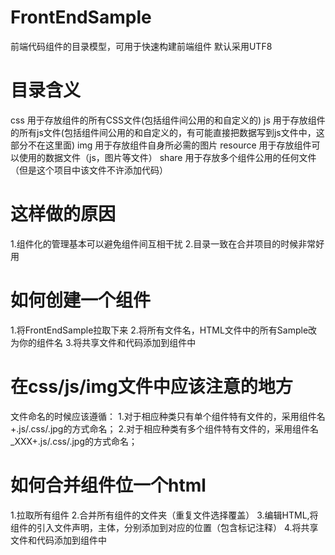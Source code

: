 # FrontEndSample
前端代码组件的目录模型，可用于快速构建前端组件
默认采用UTF8

# 目录含义
css         用于存放组件的所有CSS文件(包括组件间公用的和自定义的)
js          用于存放组件的所有js文件(包括组件间公用的和自定义的，有可能直接把数据写到js文件中，这部分不在这里面)
img         用于存放组件自身所必需的图片
resource    用于存放组件可以使用的数据文件（js，图片等文件）
share       用于存放多个组件公用的任何文件（但是这个项目中该文件不许添加代码）

# 这样做的原因
1.组件化的管理基本可以避免组件间互相干扰
2.目录一致在合并项目的时候非常好用

# 如何创建一个组件
1.将FrontEndSample拉取下来
2.将所有文件名，HTML文件中的所有Sample改为你的组件名
3.将共享文件和代码添加到组件中

# 在css/js/img文件中应该注意的地方
文件命名的时候应该遵循：
1.对于相应种类只有单个组件特有文件的，采用组件名+.js/.css/.jpg的方式命名；
2.对于相应种类有多个组件特有文件的，采用组件名_XXX+.js/.css/.jpg的方式命名；

# 如何合并组件位一个html
1.拉取所有组件
2.合并所有组件的文件夹（重复文件选择覆盖）
3.编辑HTML,将组件的引入文件声明，主体，分别添加到对应的位置（包含标记注释）
4.将共享文件和代码添加到组件中